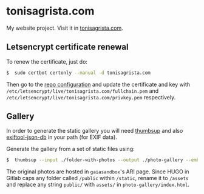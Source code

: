 tonisagrista.com
================

My website project. Visit it in [tonisagrista.com](https://tonisagrista.com).

Letsencrypt certificate renewal
-------------------------------

To renew the certificate, just do:

```bash
$  sudo certbot certonly --manual -d tonisagrista.com
```

Then go to the [repo configuration](https://gitlab.com/jumpinglangur/jumpinglangur.gitlab.io/pages)
and update the certificate and key with `/etc/letsencrypt/live/tonisagrista.com/fullchain.pem` and
`/etc/letsencrypt/live/tonisagrista.com/privkey.pem` respectively.


Gallery
-------

In order to generate the static gallery you will need [thumbsup](thumbsup.github.io) and also [exiftool-json-db](github.com/thumbsup/exiftool-json-db) in your path (for EXIF data).

Generate the gallery from a set of static files using:

```bash
$  thumbsup --input ./folder-with-photos --output ./photo-gallery --embed-exif --title "Toni Sagristà Sellés - Photo gallery" --theme flow --photo-preview link --photo-download link --link-prefix "http://wwwstaff.ari.uni-heidelberg.de/gaiasandbox/personal/images/gallery/"
```

The original photos are hosted in `gaiasandbox`'s ARI page.
Since HUGO in Gitlab caps any folder called `/public` within `/static`, rename it to `/assets` and replace any string `public/` with `assets/` in `photo-gallery/index.html`.


